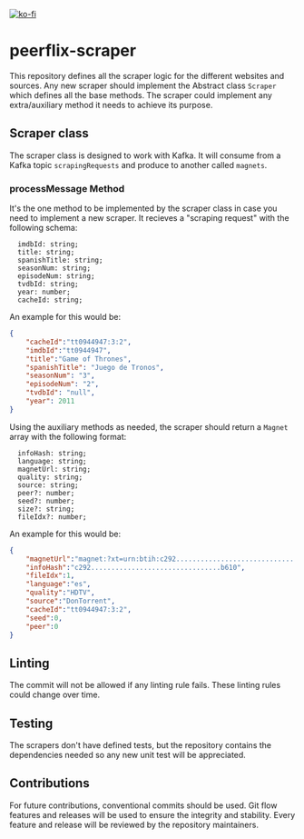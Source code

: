 [![ko-fi](https://ko-fi.com/img/githubbutton_sm.svg)](https://ko-fi.com/R6R115U3XO)
# peerflix-scraper

This repository defines all the scraper logic for the different websites and sources. Any new scraper should implement the Abstract class `Scraper` which defines all the base methods. The scraper could implement any extra/auxiliary method it needs to achieve its purpose.

## Scraper class

The scraper class is designed to work with Kafka. It will consume from a Kafka topic `scrapingRequests` and produce to another called `magnets`.

### processMessage Method
It's the one method to be implemented by the scraper class in case you need to implement a new scraper. It recieves a "scraping request" with the following schema:
```
  imdbId: string;
  title: string;
  spanishTitle: string;
  seasonNum: string;
  episodeNum: string;
  tvdbId: string;
  year: number;
  cacheId: string;
```

An example for this would be:
```json
{
    "cacheId":"tt0944947:3:2",
    "imdbId":"tt0944947",
    "title":"Game of Thrones",
    "spanishTitle": "Juego de Tronos",
    "seasonNum": "3",
    "episodeNum": "2",
    "tvdbId": "null",
    "year": 2011
}
```

Using the auxiliary methods as needed, the scraper should return a `Magnet` array with the following format:

```
  infoHash: string;
  language: string;
  magnetUrl: string;
  quality: string;
  source: string;
  peer?: number;
  seed?: number;
  size?: string;
  fileIdx?: number;
```

An example for this would be:
```json
{
    "magnetUrl":"magnet:?xt=urn:btih:c292................................b610&dn=Juego+De+Tronos+-+Temporada+3+%5BHDTV%5D%5BCap.302%5D%5BEspa%C3%B1ol+Castellano%5D",
    "infoHash":"c292................................b610",
    "fileIdx":1,
    "language":"es",
    "quality":"HDTV",
    "source":"DonTorrent",
    "cacheId":"tt0944947:3:2",
    "seed":0,
    "peer":0
}
```

## Linting
The commit will not be allowed if any linting rule fails. These linting rules could change over time.

## Testing
The scrapers don't have defined tests, but the repository contains the dependencies needed so any new unit test will be appreciated.

## Contributions
For future contributions, conventional commits should be used.
Git flow features and releases will be used to ensure the integrity and stability.
Every feature and release will be reviewed by the repository maintainers.
